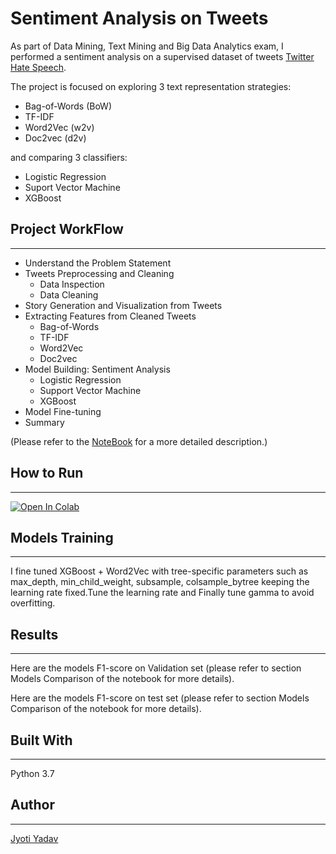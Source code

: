 # Sentiment Analysis on Tweets

As part of Data Mining, Text Mining and Big Data Analytics exam, I performed a sentiment analysis on a  supervised dataset of tweets [Twitter Hate Speech](https://www.kaggle.com/arkhoshghalb/twitter-sentiment-analysis-hatred-speech).

The project is focused on exploring 3 text representation strategies:

* Bag-of-Words (BoW)
* TF-IDF
* Word2Vec (w2v)
* Doc2vec (d2v)

and comparing 3 classifiers:

* Logistic Regression
* Suport Vector Machine
* XGBoost


## Project WorkFlow
--------------------------------------------
* Understand the Problem Statement
* Tweets Preprocessing and Cleaning
    * Data Inspection
    * Data Cleaning
* Story Generation and Visualization from Tweets
* Extracting Features from Cleaned Tweets
    * Bag-of-Words
    * TF-IDF
    * Word2Vec
    * Doc2vec
* Model Building: Sentiment Analysis
    * Logistic Regression
    * Support Vector Machine
    * XGBoost
* Model Fine-tuning
* Summary

(Please refer to the [NoteBook](https://github.com/jyotiyadav94/Text-Mining-Project/blob/main/Text_Mining_Project%20(1).ipynb) for a more detailed description.)

## How to Run
----------
[![Open In Colab](https://colab.research.google.com/assets/colab-badge.svg)](https://colab.research.google.com/drive/1pZNwWksXcVohQzonOrMcVzt6dhZsYpCN#scrollTo=zwQaEbGdIm4B)


## Models Training
---------------------------------
I fine tuned XGBoost + Word2Vec with  tree-specific parameters such as max_depth, min_child_weight, subsample, colsample_bytree keeping the learning rate fixed.Tune the learning rate and Finally tune gamma to avoid overfitting.


## Results
--------------------------------------
Here are the models F1-score on Validation set (please refer to section Models Comparison of the notebook for more details).





Here are the models F1-score on test set (please refer to section Models Comparison of the notebook for more details).

## Built With
---------------------------------
Python 3.7

## Author
-------------------------------
[Jyoti Yadav](https://www.linkedin.com/in/jyoti-yadav-64916b160/)


